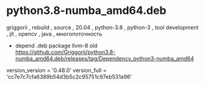 # python3.8-numba_amd64.deb
griggorii , rebuild , source , 20.04 , python-3.8 , python-3 , tool development , jit , opencv , java , многопоточность

+ depend .deb package llvm-8 old https://github.com/Griggorii/python3.8-numba_amd64.deb/releases/tag/Dependency_python3-numba_amd64

version_version = '0.48.0'
version_full = 'cc7e7c7cfa6389b54d3b5c2c95751c97eb531a96'
